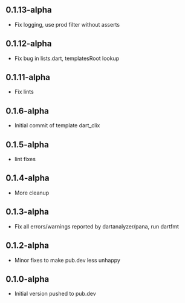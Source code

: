 ## 0.1.13-alpha

- Fix logging, use prod filter without asserts

## 0.1.12-alpha

- Fix bug in lists.dart, templatesRoot lookup

## 0.1.11-alpha

- Fix lints

## 0.1.6-alpha

- Initial commit of template dart_clix

## 0.1.5-alpha

- lint fixes

## 0.1.4-alpha

- More cleanup

## 0.1.3-alpha

- Fix all errors/warnings reported by dartanalyzer/pana, run dartfmt

## 0.1.2-alpha

- Minor fixes to make pub.dev less unhappy

## 0.1.0-alpha

- Initial version pushed to pub.dev
